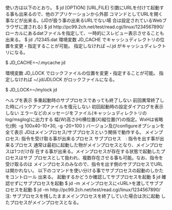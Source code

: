 <?xml version="1.0" encoding="UTF-8"?>
<?xml-stylesheet type="text/xsl" href="main.xsl"?>
<!DOCTYPE document SYSTEM "document.dtd">

<document header="起動について">


<group header="通常の起動">
  <sentence>使い方は以下のとおり。</sentence>
  <shell>$ jd [OPTION] [URL,FILE]</shell>

  <sentence>
  引数にURLを付けて起動する事も出来るので、他のアプリケーションから外部
  コマンドとしてURLを開く事などが出来る。(JDが扱う事の出来るURLでない場
  合は設定されているWebブラウザに渡される)
  </sentence>
  <shell>$ jd http://pc99.2ch.net/test/read.cgi/linux/1234567890/</shell>

  <sentence>
   ローカルにあるdatファイルを指定して、一時的にスレビュー表示させることも出来る。
  </sentence>
  <shell>$ jd ./12345.dat</shell>

  <sentence>
  環境変数 JD_CACHE でキャッシュディレクトリの位置を変更・指定することが可能。
  指定しなければ ~/.jd がキャッシュディレクトリになる。
  </sentence>

  <shell>$ JD_CACHE=~/.mycache jd</shell>

  <sentence>
  環境変数 JD_LOCK でロックファイルの位置を変更・指定することが可能。
  指定しなければ ~/.jd/JDLOCK がロックファイルになる。
  </sentence>

  <shell>$ JD_LOCK=~/mylock jd</shell>

  <descriptions caption="オプション">
    <item header="-h, --help">ヘルプを表示</item>
    <item header="-m, --multi">多重起動時のサブプロセスであっても終了しない</item>
    <item header="-n, --norestore">前回異常終了した時にバックアップファイルを復元しない</item>
    <item header="-s, --skip-setup">初回起動時の設定ダイアログを表示しない</item>
    <item header="-l, --logfile">エラーなどのメッセージをファイル(キャッシュディレクトリのlog/msglog)に出力する</item>
    <item header="-g, --geometry WxH-X+Y">幅(W)高さ(H)横位置(X)縦位置(Y)の指定。WxHは省略化(例: -g 100x40-10+30, -g -20+100 )</item>
    <item header="-V, --version">バージョン及びconfigureオプションを全て表示</item>
  </descriptions>
</group>


<group header="多重起動について">
  <sentence>JDはメインプロセス/サブプロセスという関係で動作する。</sentence>

  <list type="none">
    <item>メインプロセス: 指令を受け取る事が出来るプロセス</item>
    <item>サブプロセス　: 指令を出す事が出来るプロセス</item>
  </list>

  <sentence>
  通常は最初に起動した物がメインプロセスとなり、メインプロセスは1つだけ存
  在する事が出来る。メインプロセスが存在する状態で起動したプロセスはサブ
  プロセスとして扱われ、複数存在させる事も可能。なお、指令を受け取るのは
  メインプロセスのみなので、指令を出す側のサブプロセスでURLは開かれない。
  </sentence>

  <sentence>
  以下のコマンドを使い分ける事でサブプロセスの起動のしかたをコントロール
  出来る。
  </sentence>

  <list type="alpha">
    <item>
    起動するかどうか確認してサブプロセスを起動
    <shell>$ jd</shell>
    </item>
    <item>
    確認せずにサブプロセスを起動
    <shell>$ jd -m</shell>
    </item>
    <item>
    メインプロセスに&lt;URL&gt;を渡してサブプロセスを起動
    <shell>$ jd -m http://pc99.2ch.net/test/read.cgi/linux/1234567890/</shell>
    </item>
  </list>

  <sentence>
  注: サブプロセスを残したままメインプロセスを終了していた場合は次に起動
  したプロセスがメインプロセスとなる。
  </sentence>
</group>


</document>
